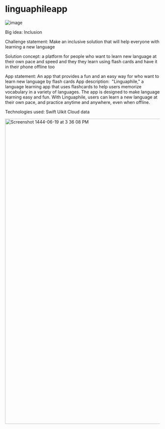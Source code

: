 # linguaphileapp
![image](https://user-images.githubusercontent.com/116811414/212725892-d3bde69a-1080-449e-8bf3-48688ccd16f1.png)

Big idea:
Inclusion

Challenge statement:
Make an inclusive solution that will help everyone with learning a new language

Solution concept:
a platform for people who want to learn new language at their own pace and speed and they they learn using flash cards and have it in their phone offline too

App statement:
An app that provides a fun and an easy way for who want to learn new language by flash cards 
App description:
 "Linguaphile," a language learning app that uses flashcards to help users memorize vocabulary in a variety of languages. The app is designed to make language learning easy and fun.
With Linguaphile, users can learn a new language at their own pace, and practice anytime and anywhere, even when offline.

Technologies used:
Swift 
Uikit
Cloud data 

<img width="996" alt="Screenshot 1444-06-19 at 3 36 08 PM" src="https://user-images.githubusercontent.com/116811414/212725611-54742704-9656-446a-9c03-f807013e5dbb.png">

